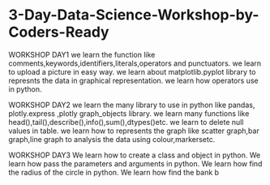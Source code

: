 # 3-Day-Data-Science-Workshop-by-Coders-Ready
WORKSHOP DAY1
we  learn the function like comments,keywords,identifiers,literals,operators and punctuators.
we learn to upload a picture in easy way.
we learn about matplotlib.pyplot library to represnts the data in graphical representation.
we learn how operators use in python.

WORKSHOP DAY2
we learn the many library to use in python like pandas, plotly.express ,plotly graph_objects library.
we learn many functions like head(),tail(),describe(),info(),sum(),dtypes()etc.
we learn  to delete null values in table.
we learn how to represents the graph like scatter graph,bar graph,line graph to analysis the data using colour,markersetc.

WORKSHOP DAY3
We learn how to create a class and object in python.
We learn how pass the parameters and arguments in python.
We learn how find the radius of the circle in python.
We learn how find the bank b
